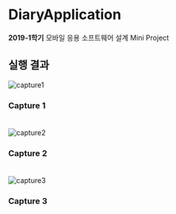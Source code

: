 # DiaryApplication
**2019-1학기** 모바일 응용 소프트웨어 설계 Mini Project

## 실행 결과
![capture1](https://github.com/taewon-Kang/DiaryApplication/blob/master/img/cap1.jpg)
### Capture 1</br> </br>
![capture2](https://github.com/taewon-Kang/DiaryApplication/blob/master/img/cap2.jpg)
### Capture 2</br> </br>
![capture3](https://github.com/taewon-Kang/DiaryApplication/blob/master/img/cap3.jpg)
### Capture 3

